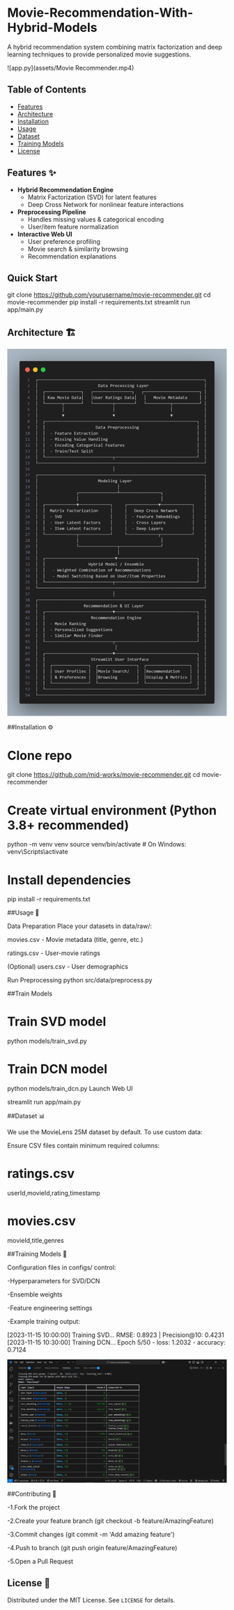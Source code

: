 # Movie-Recommendation-With-Hybrid-Models

A hybrid recommendation system combining matrix factorization and deep learning techniques to provide personalized movie suggestions.

![app.py](assets/Movie Recommender.mp4)

## Table of Contents

- [Features](#features)
- [Architecture](#architecture)
- [Installation](#installation)
- [Usage](#usage)
- [Dataset](#dataset)
- [Training Models](#training-models)
- [License](#license)

## Features ✨

- **Hybrid Recommendation Engine**  
  - Matrix Factorization (SVD) for latent features
  - Deep Cross Network for nonlinear feature interactions
- **Preprocessing Pipeline**  
  - Handles missing values & categorical encoding
  - User/item feature normalization
- **Interactive Web UI**  
  - User preference profiling
  - Movie search & similarity browsing
  - Recommendation explanations
 
## Quick Start

git clone https://github.com/yourusername/movie-recommender.git
cd movie-recommender
pip install -r requirements.txt
streamlit run app/main.py
 
## Architecture 🏗️

![System Architecture](assets/code.png)

##Installation ⚙️

# Clone repo

git clone https://github.com/mid-works/movie-recommender.git
cd movie-recommender

# Create virtual environment (Python 3.8+ recommended)

python -m venv venv
source venv/bin/activate  # On Windows: venv\Scripts\activate

# Install dependencies

pip install -r requirements.txt

##Usage 🚀

Data Preparation
Place your datasets in data/raw/:

movies.csv - Movie metadata (title, genre, etc.)

ratings.csv - User-movie ratings

(Optional) users.csv - User demographics

Run Preprocessing
python src/data/preprocess.py


##Train Models

# Train SVD model

python models/train_svd.py

# Train DCN model

python models/train_dcn.py
Launch Web UI

streamlit run app/main.py

##Dataset 📊

We use the MovieLens 25M dataset by default. To use custom data:

Ensure CSV files contain minimum required columns:

# ratings.csv

userId,movieId,rating,timestamp

# movies.csv

movieId,title,genres

##Training Models 🧠

Configuration files in configs/ control:

-Hyperparameters for SVD/DCN

-Ensemble weights

-Feature engineering settings

-Example training output:

[2023-11-15 10:00:00] Training SVD...
RMSE: 0.8923 | Precision@10: 0.4231
[2023-11-15 10:30:00] Training DCN...
Epoch 5/50 - loss: 1.2032 - accuracy: 0.7124

![Train Output](assets/train.png)

##Contributing 🤝

-1.Fork the project

-2.Create your feature branch (git checkout -b feature/AmazingFeature)

-3.Commit changes (git commit -m 'Add amazing feature')

-4.Push to branch (git push origin feature/AmazingFeature)

-5.Open a Pull Request


## License 📄

Distributed under the MIT License. See `LICENSE` for details.
